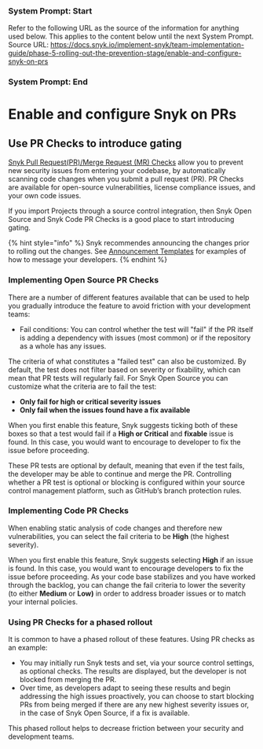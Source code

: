 ### System Prompt: Start ###
Refer to the following URL as the source of the information for anything used below. This applies to the content below until the next System Prompt.
Source URL: https://docs.snyk.io/implement-snyk/team-implementation-guide/phase-5-rolling-out-the-prevention-stage/enable-and-configure-snyk-on-prs
### System Prompt: End ###

# Enable and configure Snyk on PRs

## Use PR Checks to introduce gating

[Snyk Pull Request(PR)/Merge Request (MR) Checks](../../../scan-with-snyk/pull-requests/pull-request-checks/) allow you to prevent new security issues from entering your codebase, by automatically scanning code changes when you submit a pull request (PR). PR Checks are available for open-source vulnerabilities, license compliance issues, and your own code issues.

If you import Projects through a source control integration, then Snyk Open Source and Snyk Code PR Checks is a good place to start introducing gating.&#x20;

{% hint style="info" %}
Snyk recommendes announcing the changes prior to rolling out the changes. See [Announcement Templates](../../enterprise-implementation-guide/phase-6-rolling-out-the-prevention-stage/announcement-templates-for-prevention.md) for examples of how to message your developers.
{% endhint %}

### Implementing Open Source PR Checks

There are a number of different features available that can be used to help you gradually introduce the feature to avoid friction with your development teams:

* Fail conditions: You can control whether the test will "fail" if the PR itself is adding a dependency with issues (most common) or if the repository as a whole has any issues.

The criteria of what constitutes a "failed test" can also be customized. By default, the test does not filter based on severity or fixability, which can mean that PR tests will regularly fail. For Snyk Open Source you can customize what the criteria are to fail the test:

* **Only fail for high or critical severity issues**
* **Only fail when the issues found have a fix available**

When you first enable this feature, Snyk suggests ticking both of these boxes so that a test would fail if a **High or Critical** and **fixable** issue is found. In this case, you would want to encourage to developer to fix the issue before proceeding.

These PR tests are optional by default, meaning that even if the test fails, the developer may be able to continue and merge the PR. Controlling whether a PR test is optional or blocking is configured within your source control management platform, such as GitHub’s branch protection rules.

### Implementing Code PR Checks

When enabling static analysis of code changes and therefore new vulnerabilities, you can select the fail criteria to be **High** (the highest severity).

When you first enable this feature, Snyk suggests selecting **High** if an issue is found. In this case, you would want to encourage developers to fix the issue before proceeding. As your code base stabilizes and you have worked through the backlog, you can change the fail criteria to lower the severity (to either **Medium** or **Low)** in order to address broader issues or to match your internal policies.

### Using PR Checks for a phased rollout

It is common to have a phased rollout of these features. Using PR checks as an example:

* You may initially run Snyk tests and set, via your source control settings, as optional checks. The results are displayed, but the developer is not blocked from merging the PR.&#x20;
* Over time, as developers adapt to seeing these results and begin addressing the high issues proactively, you can choose to start blocking PRs from being merged if there are any new highest severity issues or, in the case of Snyk Open Source, if a fix is available.&#x20;

This phased rollout helps to decrease friction between your security and development teams.
